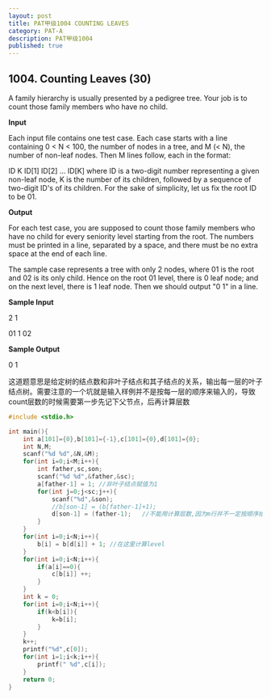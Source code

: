 ```yaml
---
layout: post
title: PAT甲级1004 COUNTING LEAVES
category: PAT-A
description: PAT甲级1004
published: true
---
```

## 1004. Counting Leaves (30)
A family hierarchy is usually presented by a pedigree tree. Your job is to count those family members who have no child.

**Input**

Each input file contains one test case. Each case starts with a line containing 0 < N < 100, the number of nodes in a tree, and M (< N), the number of non-leaf nodes. Then M lines follow, each in the format:

ID K ID[1] ID[2] ... ID[K]
where ID is a two-digit number representing a given non-leaf node, K is the number of its children, followed by a sequence of two-digit ID's of its children. For the sake of simplicity, let us fix the root ID to be 01.

**Output**

For each test case, you are supposed to count those family members who have no child for every seniority level starting from the root. The numbers must be printed in a line, separated by a space, and there must be no extra space at the end of each line.

The sample case represents a tree with only 2 nodes, where 01 is the root and 02 is its only child. Hence on the root 01 level, there is 0 leaf node; and on the next level, there is 1 leaf node. Then we should output "0 1" in a line.

**Sample Input**

2 1

01 1 02

**Sample Output**

0 1

这道题意思是给定树的结点数和非叶子结点和其子结点的关系，输出每一层的叶子结点树。需要注意的一个坑就是输入样例并不是按每一层的顺序来输入的，导致count层数的时候需要第一步先记下父节点，后再计算层数
```c
#include <stdio.h>

int main(){
    int a[101]={0},b[101]={-1},c[101]={0},d[101]={0};
    int N,M;
    scanf("%d %d",&N,&M);
    for(int i=0;i<M;i++){
        int father,sc,son;
        scanf("%d %d",&father,&sc);
        a[father-1] = 1; //非叶子结点赋值为1
        for(int j=0;j<sc;j++){
            scanf("%d",&son);
            //b[son-1] = (b[father-1]+1); 
            d[son-1] = (father-1);   //不能用计算层数,因为m行并不一定按顺序给出;改为标示父节点是谁
        }
    }
    for(int i=0;i<N;i++){
        b[i] = b[d[i]] + 1; //在这里计算level
    }
    for(int i=0;i<N;i++){
        if(a[i]==0){
            c[b[i]] ++;
        }
    }
    int k = 0;
    for(int i=0;i<N;i++){
        if(k<b[i]){
            k=b[i];
        }
    }
    k++;
    printf("%d",c[0]);
    for(int i=1;i<k;i++){
        printf(" %d",c[i]);
    }
    return 0;
}
```
